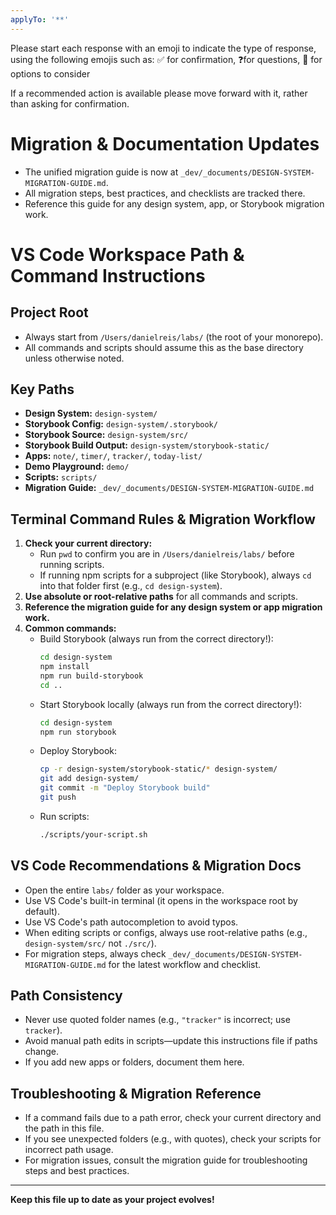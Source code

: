 ```yaml
---
applyTo: '**'
---
```



Please start each response with an emoji to indicate the type of response, using the following emojis such as:
✅ for confirmation, ❓for questions, 💬 for options to consider

If a recommended action is available please move forward with it, rather than asking for confirmation.

# Migration & Documentation Updates
- The unified migration guide is now at `_dev/_documents/DESIGN-SYSTEM-MIGRATION-GUIDE.md`.
- All migration steps, best practices, and checklists are tracked there.
- Reference this guide for any design system, app, or Storybook migration work.


# VS Code Workspace Path & Command Instructions

## Project Root
- Always start from `/Users/danielreis/labs/` (the root of your monorepo).
- All commands and scripts should assume this as the base directory unless otherwise noted.


## Key Paths
- **Design System:** `design-system/`
- **Storybook Config:** `design-system/.storybook/`
- **Storybook Source:** `design-system/src/`
- **Storybook Build Output:** `design-system/storybook-static/`
- **Apps:** `note/`, `timer/`, `tracker/`, `today-list/`
- **Demo Playground:** `demo/`
- **Scripts:** `scripts/`
- **Migration Guide:** `_dev/_documents/DESIGN-SYSTEM-MIGRATION-GUIDE.md`


## Terminal Command Rules & Migration Workflow
1. **Check your current directory:**
   - Run `pwd` to confirm you are in `/Users/danielreis/labs/` before running scripts.
   - If running npm scripts for a subproject (like Storybook), always `cd` into that folder first (e.g., `cd design-system`).
2. **Use absolute or root-relative paths** for all commands and scripts.
3. **Reference the migration guide for any design system or app migration work.**
4. **Common commands:**
   - Build Storybook (always run from the correct directory!):
     ```sh
     cd design-system
     npm install
     npm run build-storybook
     cd ..
     ```
   - Start Storybook locally (always run from the correct directory!):
     ```sh
     cd design-system
     npm run storybook
     ```
   - Deploy Storybook:
     ```sh
     cp -r design-system/storybook-static/* design-system/
     git add design-system/
     git commit -m "Deploy Storybook build"
     git push
     ```
   - Run scripts:
     ```sh
     ./scripts/your-script.sh
     ```

## VS Code Recommendations & Migration Docs
- Open the entire `labs/` folder as your workspace.
- Use VS Code's built-in terminal (it opens in the workspace root by default).
- Use VS Code's path autocompletion to avoid typos.
- When editing scripts or configs, always use root-relative paths (e.g., `design-system/src/` not `./src/`).
- For migration steps, always check `_dev/_documents/DESIGN-SYSTEM-MIGRATION-GUIDE.md` for the latest workflow and checklist.

## Path Consistency
- Never use quoted folder names (e.g., `"tracker"` is incorrect; use `tracker`).
- Avoid manual path edits in scripts—update this instructions file if paths change.
- If you add new apps or folders, document them here.

## Troubleshooting & Migration Reference
- If a command fails due to a path error, check your current directory and the path in this file.
- If you see unexpected folders (e.g., with quotes), check your scripts for incorrect path usage.
- For migration issues, consult the migration guide for troubleshooting steps and best practices.

---

**Keep this file up to date as your project evolves!**
